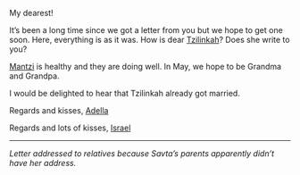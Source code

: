 My dearest!

It’s been a long time since we got a letter from you but we hope to get one soon. Here, everything is as it was. How is dear <a href="#" title="Savta">Tzilinkah</a>? Does she write to you?

<a href="#" title="Savta’s sister">Mantzi</a> is healthy and they are doing well. In May, we hope to be Grandma and Grandpa.

I would be delighted to hear that Tzilinkah already got married.

Regards and kisses,
<a href="#" title="Savta's mom">Adella</a>

Regards and lots of kisses, <a href="#" title="Savta's father">Israel</a>

----
*Letter addressed to relatives because Savta’s parents apparently didn’t have her address.*